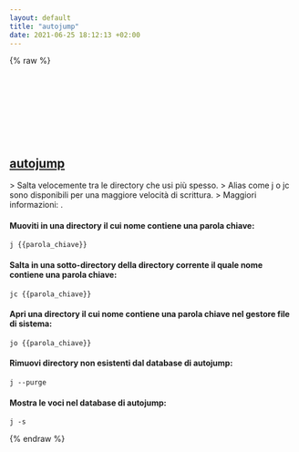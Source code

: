 ```yaml
---
layout: default
title: "autojump"
date: 2021-06-25 18:12:13 +02:00
---
```

{% raw %}
<h2 id="autojump">
  <a href="/it/common/autojump.html">autojump</a> <a href="#autojump"><svg class="icon">
    <use href="/assets/images/unicode_sprite.svg#link" />
  </svg></a>
</h2>
> Salta velocemente tra le directory che usi più spesso.
> Alias come j o jc sono disponibili per una maggiore velocità di scrittura.
> Maggiori informazioni: <https://github.com/wting/autojump>.

#### Muoviti in una directory il cui nome contiene una parola chiave:
```shell
j {{parola_chiave}}
```
#### Salta in una sotto-directory della directory corrente il quale nome contiene una parola chiave:
```shell
jc {{parola_chiave}}
```
#### Apri una directory il cui nome contiene una parola chiave nel gestore file di sistema:
```shell
jo {{parola_chiave}}
```
#### Rimuovi directory non esistenti dal database di autojump:
```shell
j --purge
```
#### Mostra le voci nel database di autojump:
```shell
j -s
```
{% endraw %}